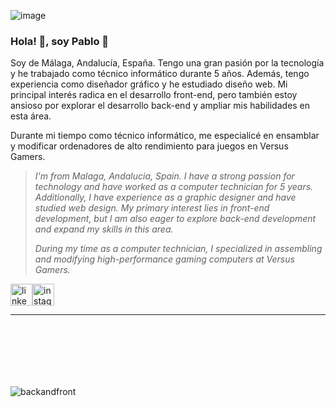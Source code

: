 ![image](https://github.com/user-attachments/assets/18a6077e-29a0-4da6-b8f0-fafb2777b6fa)

### Hola! 👋, soy Pablo 🥰


<p>
Soy de Málaga, Andalucía, España. Tengo una gran pasión por la tecnología y he trabajado como técnico informático durante 5 años. Además, tengo experiencia como diseñador gráfico y he estudiado diseño web. Mi principal interés radica en el desarrollo front-end, pero también estoy ansioso por explorar el desarrollo back-end y ampliar mis habilidades en esta área.

Durante mi tiempo como técnico informático, me especialicé en ensamblar y modificar ordenadores de alto rendimiento para juegos en Versus Gamers.
</p>

> *I'm from Malaga, Andalucia, Spain. I have a strong passion for technology and have worked as a computer technician for 5 years. Additionally, I have experience as a graphic designer and have studied web design. My primary interest lies in front-end development, but I am also eager to explore back-end development and expand my skills in this area.*
> 
> *During my time as a computer technician, I specialized in assembling and modifying high-performance gaming computers at Versus Gamers.*


<div style="display: flex; align-items: center;">
  <a href="https://www.linkedin.com/in/pablo-diaz-3a064bb3/" target="_blank"><img src="https://img.shields.io/static/v1?message=LinkedIn&logo=linkedin&label=&color=0077B5&logoColor=white&labelColor=&style=for-the-badge" height="35" alt="linkedin logo"/></a>
  <a href="https://www.instagram.com/envyx10/" target="_blank"><img src="https://img.shields.io/static/v1?message=Instagram&logo=instagram&label=&color=E4405F&logoColor=white&labelColor=&style=for-the-badge" height="35" alt="instagram logo"/></a>
</div>

<hr>

<div style="text-align: center; padding: 100px 0; display: flex; align-items: right;">
    <img src="https://github.com/user-attachments/assets/87ba8f7f-1663-4809-addf-dbd375ddba35" alt="backandfront">
</div>
